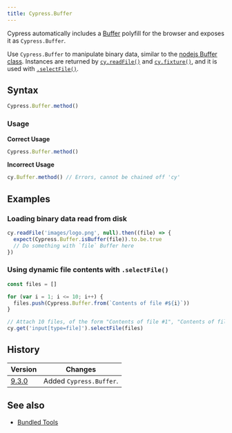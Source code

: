 ```yaml
---
title: Cypress.Buffer
---
```


Cypress automatically includes a [Buffer](https://github.com/feross/buffer)
polyfill for the browser and exposes it as `Cypress.Buffer`.

Use `Cypress.Buffer` to manipulate binary data, similar to the
[nodejs Buffer class](https://nodejs.org/api/buffer.html). Instances are
returned by [`cy.readFile()`](/api/commands/readfile) and
[`cy.fixture()`](/api/commands/fixture), and it is used with
[`.selectFile()`](/api/commands/selectfile).

## Syntax

```javascript
Cypress.Buffer.method()
```

### Usage

**<Icon name="check-circle" color="green"></Icon> Correct Usage**

```javascript
Cypress.Buffer.method()
```

**<Icon name="exclamation-triangle" color="red"></Icon> Incorrect Usage**

```javascript
cy.Buffer.method() // Errors, cannot be chained off 'cy'
```

## Examples

### Loading binary data read from disk

```javascript
cy.readFile('images/logo.png', null).then((file) => {
  expect(Cypress.Buffer.isBuffer(file)).to.be.true
  // Do something with `file` Buffer here
})
```

### Using dynamic file contents with `.selectFile()`

```javascript
const files = []

for (var i = 1; i <= 10; i++) {
  files.push(Cypress.Buffer.from(`Contents of file #${i}`))
}

// Attach 10 files, of the form "Contents of file #1", "Contents of file #2", etc.
cy.get('input[type=file]').selectFile(files)
```

## History

| Version                               | Changes                 |
| ------------------------------------- | ----------------------- |
| [9.3.0](/guides/references/changelog) | Added `Cypress.Buffer`. |

## See also

- [Bundled Tools](/guides/references/bundled-tools)
